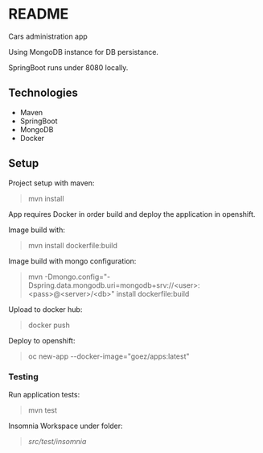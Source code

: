 # README #

Cars administration app

Using MongoDB instance for DB persistance.

SpringBoot runs under 8080 locally.


## Technologies ##

 - Maven
 - SpringBoot
 - MongoDB
 - Docker

## Setup ##

Project setup with maven:

> mvn install

App requires Docker in order build and deploy the application in openshift.

Image build with:

> mvn install dockerfile:build

Image build with mongo configuration:

> mvn -Dmongo.config="-Dspring.data.mongodb.uri=mongodb+srv://\<user\>:\<pass\>@\<server\>/\<db\>" install dockerfile:build

Upload to docker hub:

> docker push

Deploy to openshift:

> oc new-app --docker-image="goez/apps:latest"

### Testing ###

Run application tests:

> mvn test

Insomnia Workspace under folder:

> *src/test/insomnia*
